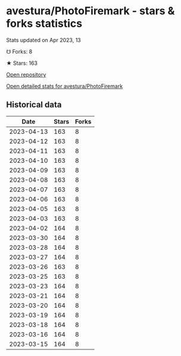 # avestura/PhotoFiremark - stars & forks statistics

Stats updated on Apr 2023, 13

☋ Forks: 8

★ Stars: 163

[Open repository](https://github.com/avestura/PhotoFiremark)

[Open detailed stats for avestura/PhotoFiremark](https://reviewgithub.com/rep/avestura/PhotoFiremark)

## Historical data
| Date | Stars | Forks |
|------|-------|-------|
| 2023-04-13 | 163 | 8 | 
| 2023-04-12 | 163 | 8 | 
| 2023-04-11 | 163 | 8 | 
| 2023-04-10 | 163 | 8 | 
| 2023-04-09 | 163 | 8 | 
| 2023-04-08 | 163 | 8 | 
| 2023-04-07 | 163 | 8 | 
| 2023-04-06 | 163 | 8 | 
| 2023-04-05 | 163 | 8 | 
| 2023-04-03 | 163 | 8 | 
| 2023-04-02 | 164 | 8 | 
| 2023-03-30 | 164 | 8 | 
| 2023-03-28 | 164 | 8 | 
| 2023-03-27 | 164 | 8 | 
| 2023-03-26 | 163 | 8 | 
| 2023-03-25 | 163 | 8 | 
| 2023-03-23 | 164 | 8 | 
| 2023-03-21 | 164 | 8 | 
| 2023-03-20 | 164 | 8 | 
| 2023-03-19 | 164 | 8 | 
| 2023-03-18 | 164 | 8 | 
| 2023-03-16 | 164 | 8 | 
| 2023-03-15 | 164 | 8 | 

